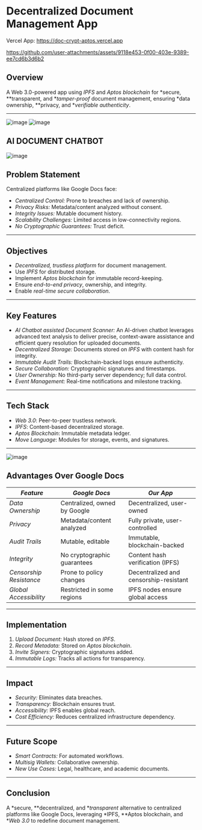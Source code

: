 # Decentralized Document Management App

Vercel App: https://doc-crypt-aptos.vercel.app

https://github.com/user-attachments/assets/9118e453-0f00-403e-9389-ee7cd6b3d6b2

## Overview
A Web 3.0-powered app using *IPFS* and *Aptos blockchain* for *secure, **transparent, and **tamper-proof* document management, ensuring *data ownership, **privacy, and **verifiable authenticity*.

---

![image](https://github.com/user-attachments/assets/97271195-49c3-4b35-b9e6-326a1283891f)
![image](https://github.com/user-attachments/assets/aec671ae-671d-4790-9bc0-33ffeda449e5)

## AI DOCUMENT CHATBOT
![image](https://github.com/user-attachments/assets/d3a244fe-9428-49d2-a019-f76b8245a187)

## Problem Statement
Centralized platforms like Google Docs face:
- *Centralized Control:* Prone to breaches and lack of ownership.
- *Privacy Risks:* Metadata/content analyzed without consent.
- *Integrity Issues:* Mutable document history.
- *Scalability Challenges:* Limited access in low-connectivity regions.
- *No Cryptographic Guarantees:* Trust deficit.

---

## Objectives
- *Decentralized, trustless platform* for document management.
- Use *IPFS* for distributed storage.
- Implement *Aptos blockchain* for immutable record-keeping.
- Ensure *end-to-end privacy*, ownership, and integrity.
- Enable *real-time secure collaboration*.

---

## Key Features
- *AI Chatbot assisted Document Scanner:* An AI-driven chatbot leverages advanced text analysis to deliver precise, context-aware assistance and efficient query resolution for uploaded documents.
- *Decentralized Storage:* Documents stored on *IPFS* with content hash for integrity.
- *Immutable Audit Trails:* Blockchain-backed logs ensure authenticity.
- *Secure Collaboration:* Cryptographic signatures and timestamps.
- *User Ownership:* No third-party server dependency; full data control.
- *Event Management:* Real-time notifications and milestone tracking.

---

## Tech Stack
- *Web 3.0*: Peer-to-peer trustless network.
- *IPFS*: Content-based decentralized storage.
- *Aptos Blockchain*: Immutable metadata ledger.
- *Move Language*: Modules for storage, events, and signatures.

---

![image](https://github.com/user-attachments/assets/2145ccaa-40c0-4c41-8f0b-c03d1d27f2d3)



## Advantages Over Google Docs
| *Feature*             | *Google Docs*                            | *Our App*                            |
|-------------------------|-------------------------------------------|----------------------------------------|
| *Data Ownership*      | Centralized, owned by Google              | Decentralized, user-owned              |
| *Privacy*             | Metadata/content analyzed                 | Fully private, user-controlled         |
| *Audit Trails*        | Mutable, editable                        | Immutable, blockchain-backed           |
| *Integrity*           | No cryptographic guarantees               | Content hash verification (IPFS)       |
| *Censorship Resistance*| Prone to policy changes                 | Decentralized and censorship-resistant |
| *Global Accessibility*| Restricted in some regions               | IPFS nodes ensure global access        |

---

## Implementation
1. *Upload Document:* Hash stored on *IPFS*.
2. *Record Metadata:* Stored on *Aptos blockchain*.
3. *Invite Signers:* Cryptographic signatures added.
4. *Immutable Logs:* Tracks all actions for transparency.

---

## Impact
- *Security:* Eliminates data breaches.
- *Transparency:* Blockchain ensures trust.
- *Accessibility:* IPFS enables global reach.
- *Cost Efficiency:* Reduces centralized infrastructure dependency.

---

## Future Scope
- *Smart Contracts:* For automated workflows.
- *Multisig Wallets:* Collaborative ownership.
- *New Use Cases:* Legal, healthcare, and academic documents.

---

## Conclusion
A *secure, **decentralized, and **transparent* alternative to centralized platforms like Google Docs, leveraging *IPFS, **Aptos blockchain, and **Web 3.0* to redefine document management.
